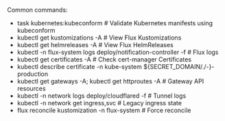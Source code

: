 Common commands:
- task kubernetes:kubeconform                # Validate Kubernetes manifests using kubeconform
- kubectl get kustomizations -A              # View Flux Kustomizations
- kubectl get helmreleases -A                # View Flux HelmReleases
- kubectl -n flux-system logs deploy/notification-controller -f   # Flux logs
- kubectl get certificates -A                # Check cert-manager Certificates
- kubectl describe certificate -n kube-system ${SECRET_DOMAIN/./-}-production
- kubectl get gateways -A; kubectl get httproutes -A             # Gateway API resources
- kubectl -n network logs deploy/cloudflared -f   # Tunnel logs
- kubectl -n network get ingress,svc                     # Legacy ingress state
- flux reconcile kustomization -n flux-system <name>     # Force reconcile
